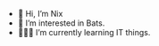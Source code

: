 - 👋 Hi, I’m Nix
- 🦇 I’m interested in Bats.
- 👨🏻‍💻 I’m currently learning IT things.




<!---
nixster18/nixster18 is a ✨ special ✨ repository because its `README.md` (this file) appears on your GitHub profile.
You can click the Preview link to take a look at your changes.
---> 
